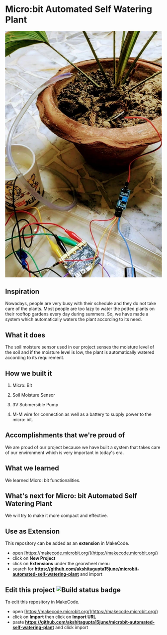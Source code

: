 
# Micro:bit Automated Self Watering Plant

<img src="https://github.com/akshitagupta15june/Microbit-Automated-Self-Watering-Plant/blob/master/Images/automate.jpeg">

## Inspiration
Nowadays, people are very busy with their schedule and they do not take care of the plants. Most people are too lazy to water the potted plants on their rooftop gardens every day during summers. So, we have made a system which automatically waters the plant according to its need. 

## What it does
The soil moisture sensor used in our project senses the moisture level of the soil and if the moisture level is low, the plant is automatically watered according to its requirement. 

## How we built it

1) Micro: Bit

2) Soil Moisture Sensor

3) 3V Submersible Pump

4) M-M wire for connection as well as a battery to supply power to the micro: bit.

## Accomplishments that we're proud of

We are proud of our project because we have built a system that takes care of our environment which is very important in today's era.

## What we learned

We learned Micro: bit functionalities.

## What's next for Micro: bit Automated Self Watering Plant

We will try to make it more compact and effective.

## Use as Extension

This repository can be added as an **extension** in MakeCode.

* open [https://makecode.microbit.org/](https://makecode.microbit.org/)
* click on **New Project**
* click on **Extensions** under the gearwheel menu
* search for **https://github.com/akshitagupta15june/microbit-automated-self-watering-plant** and import

## Edit this project ![Build status badge](https://github.com/akshitagupta15june/microbit-automated-self-watering-plant/workflows/MakeCode/badge.svg)

To edit this repository in MakeCode.

* open [https://makecode.microbit.org/](https://makecode.microbit.org/)
* click on **Import** then click on **Import URL**
* paste **https://github.com/akshitagupta15june/microbit-automated-self-watering-plant** and click import

